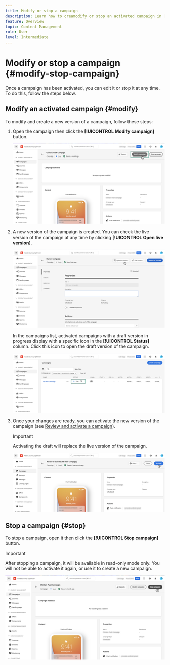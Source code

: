 ```yaml
---
title: Modify or stop a campaign
description: Learn how to creamodify or stop an activated campaign in [!DNL Journey Optimizer]
feature: Overview
topic: Content Management
role: User
level: Intermediate
---
```


# Modify or stop a campaign {#modify-stop-campaign}

Once a campaign has been activated, you can edit it or stop it at any time. To do this, follow the steps below.

## Modify an activated campaign {#modify}

To modify and create a new version of a campaign, follow these steps:

1. Open the campaign then click the **[!UICONTROL Modify campaign]** button.

    ![](assets/create-campaign-edit.png)

1. A new version of the campaign is created. You can check the live version of the campaign at any time by clicking **[!UICONTROL Open live version]**.

    ![](assets/create-campaign-draft.png)

    In the campaigns list, activated campaigns with a draft version in progress display with a specific icon in the **[!UICONTROL Status]** column. Click this icon to open the draft version of the campaign.

    ![](assets/create-campaign-edit-list.png)

1. Once your changes are ready, you can activate the new version of the campaign (see [Review and activate a campaign](create-campaign.md#review-activate)).

    >[!IMPORTANT]
    >
    >Activating the draft will replace the live version of the campaign.

    ![](assets/create-campaign-activate-draft.png)

## Stop a campaign {#stop}

To stop a campaign, open it then click the **[!UICONTROL Stop campaign]** button.

>[!IMPORTANT]
>
>After stopping a campaign, it will be available in read-only mode only. You will not be able to activate it again, or use it to create a new campaign.

![](assets/create-campaign-stop.png)
